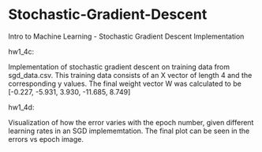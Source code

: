 # Stochastic-Gradient-Descent
Intro to Machine Learning - Stochastic Gradient Descent Implementation

hw1_4c:

Implementation of stochastic gradient descent on training data from sgd_data.csv. This training data consists of an X vector of length 4 and the corresponding y values. The final weight vector W was calculated to be [-0.227, -5.931, 3.930, -11.685, 8.749]

hw1_4d: 

Visualization of how the error varies with the epoch number, given different learning rates in an SGD implememtation. The final plot can be seen in the errors vs epoch image.
